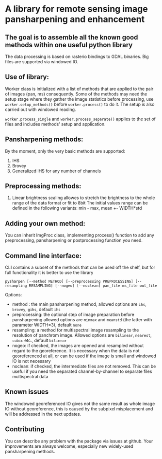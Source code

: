 # A library for remote sensing image pansharpening and enhancement

## The goal is to assemble all the known good methods within one useful python library

The data processing is based on rasterio bindings to GDAL binaries.
Big files are supported via windowed IO.

## Use of library:
Worker class is initialized with a list of methods that are applied to the pair of images (pan, ms) consequently.
Some of the methods may need the setup stage where they gather the image statistics before processing, 
use `worker.setup_methods()` before `worker.process()` to do it. The setup is also carried out with windowed reading.

`worker.process_single` and `worker.process_separate()` applies to the set of files
 and includes methods' setup and application. 

## Pansharpening methods:
By the moment, only the very basic methods are supported:
1. IHS
2. Brovey
3. Generalized IHS for any number of channels

## Preprocessing methods:
1. Linear brightness scaling allowes to stretch the brightness to the whole range of the data format or fit to 8bit
The initial values range can be defined in the following variants: min - max, mean +- WIDTH*std

## Adding your own method:
You can inherit ImgProc class, implementing process() function to add any preprocessing, pansharpening or postprocessing 
function you need.

## Command line interface:
CLI contains a subset of the methods that can be used off the shelf, 
but for full functionality it is better to use the library

```pysharpen [--method METHOD] [--preprocessing PREPROCESSING] [--resampling RESAMPLING] [--nogeo] [--noclean] pan_file ms_file out_file```

Options:
- method : the main pansharpening method, allowed options are `ihs`, `brovey`, `gihs`, default `ihs`
- preprocessing: the optional step of image preparation before pansharpening allowed options are `minmax` and `meanstd` 
(the latter with parameter WIDTH=3), default `none`
- resampling: a method for multispectral image resampling to the resolution of panchrom image. 
Allowed options are `bilinear`, `nearest`, `cubic` etc., default `bilinear`
- nogeo: if checked, the images are opened and resampled without regard to the georeference. It is necessary when the 
data is not georeferenced at all, or can be used if the image is small and windowed IO is not necessary
- noclean: if checked, the intermediate files are not removed. This can be useful if you need the separated channel-by-channel
to separate files multispectral data

## Known issues
The windowed georeferenced IO gives not the same result as whole image IO without georeference, 
this is caused by the subpixel misplacement and will be addressed in the next updates.
 
## Contributing
You can describe any problem with the package via issues at github.
Your improvements are always welcome, especially new widely-used pansharpening methods.